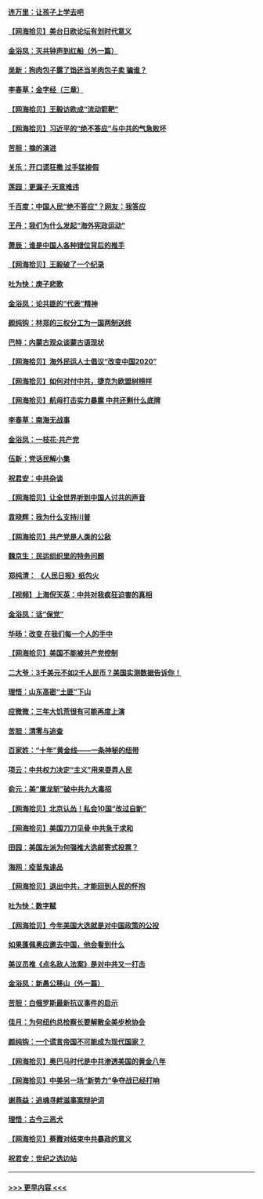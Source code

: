 #### [连万里：让孩子上学去吧](../pages/nsc993/n12385309.md?t=09071302) 
#### [【网海拾贝】美台日欧论坛有划时代意义](../pages/nsc993/n12385232.md?t=09071302) 
#### [金浴凤：灭共钟声到红船（外一篇）](../pages/nsc993/n12385154.md?t=09071302) 
#### [吴新：狗肉包子露了馅还当羊肉包子卖 骗谁？](../pages/nsc993/n12385133.md?t=09071302) 
#### [李春草：金字经（三章）](../pages/nsc993/n12383691.md?t=09071302) 
#### [【网海拾贝】王毅访欧成“流动箭靶”](../pages/nsc993/n12383338.md?t=09071302) 
#### [【网海拾贝】习近平的“绝不答应”与中共的气急败坏](../pages/nsc993/n12382819.md?t=09071302) 
#### [苦胆：摘的演进](../pages/nsc993/n12382619.md?t=09071302) 
#### [关乐：开口谎狂撒 过手猛掺假](../pages/nsc993/n12382604.md?t=09071302) 
#### [莲园：更漏子‧天意难违](../pages/nsc993/n12382598.md?t=09071302) 
#### [千百度：中国人民“绝不答应”？网友：我答应](../pages/nsc993/n12382024.md?t=09071302) 
#### [王丹：我们为什么发起“海外宪政运动”](../pages/nsc993/n12380286.md?t=09071302) 
#### [萧辰：谁是中国人各种错位背后的推手](../pages/nsc993/n12379800.md?t=09071302) 
#### [【网海拾贝】王毅破了一个纪录](../pages/nsc993/n12379251.md?t=09071302) 
#### [吐为快：庚子悲歌](../pages/nsc993/n12378821.md?t=09071302) 
#### [金浴凤：论共匪的“代表”精神](../pages/nsc993/n12377546.md?t=09071302) 
#### [颜纯钩：林郑的三权分工为一国两制送终](../pages/nsc993/n12377306.md?t=09071302) 
#### [巴特：内蒙古观众谈蒙古语现状](../pages/nsc993/n12376923.md?t=09071302) 
#### [【网海拾贝】海外民运人士倡议“改变中国2020”](../pages/nsc993/n12376682.md?t=09071302) 
#### [【网海拾贝】如何对付中共，捷克为欧盟树榜样](../pages/nsc993/n12374209.md?t=09071302) 
#### [【网海拾贝】航母打击实力暴露 中共还剩什么底牌](../pages/nsc993/n12371825.md?t=09071302) 
#### [李春草：南海无战事](../pages/nsc993/n12371159.md?t=09071302) 
#### [金浴凤：一枝花·共产党](../pages/nsc993/n12368757.md?t=09071302) 
#### [伍新：党话民解小集](../pages/nsc993/n12366907.md?t=09071302) 
#### [祝君安：中共杂谈](../pages/nsc993/n12366076.md?t=09071302) 
#### [【网海拾贝】让全世界听到中国人讨共的声音](../pages/nsc993/n12365569.md?t=09071302) 
#### [袁晓辉：我为什么支持川普](../pages/nsc993/n12362670.md?t=09071302) 
#### [【网海拾贝】共产党是人类的公敌](../pages/nsc993/n12363182.md?t=09071302) 
#### [魏京生：民运组织里的特务问题](../pages/nsc993/n12363010.md?t=09071302) 
#### [郑纯清： 《人民日报》纸包火](../pages/nsc993/n12362706.md?t=09071302) 
#### [【视频】上海倪天英：中共对我疯狂迫害的真相](../pages/nsc993/n12356341.md?t=09071302) 
#### [金浴凤：话“保党”](../pages/nsc993/n12361867.md?t=09071302) 
#### [华旸：改变 在我们每一个人的手中](../pages/nsc993/n12361774.md?t=09071302) 
#### [【网海拾贝】美国不能被共产党控制](../pages/nsc993/n12360271.md?t=09071302) 
#### [二大爷：3千美元不如2千人民币？美国实测数据告诉你！](../pages/nsc993/n12358563.md?t=09071302) 
#### [理悟：山东高密“土匪”下山](../pages/nsc993/n12358535.md?t=09071302) 
#### [应微微：三年大饥荒很有可能再度上演](../pages/nsc993/n12358523.md?t=09071302) 
#### [苦胆：清零与追查](../pages/nsc993/n12358501.md?t=09071302) 
#### [百家姓：“十年”黄金线——一条神秘的纽带](../pages/nsc993/n12358319.md?t=09071302) 
#### [项云：中共权力决定“主义”用来耍弄人民](../pages/nsc993/n12358172.md?t=09071302) 
#### [俞元：美“屠龙斩”破中共九大毒招](../pages/nsc993/n12357822.md?t=09071302) 
#### [【网海拾贝】北京认怂！私会10国“改过自新”](../pages/nsc993/n12357784.md?t=09071302) 
#### [【网海拾贝】美国刀刀见骨 中共急于求和](../pages/nsc993/n12355511.md?t=09071302) 
#### [田园：美国左派为何强推大选邮寄式投票？](../pages/nsc993/n12352963.md?t=09071302) 
#### [海网：疫苗鬼速品](../pages/nsc993/n12354438.md?t=09071302) 
#### [【网海拾贝】退出中共，才能回到人民的怀抱](../pages/nsc993/n12352634.md?t=09071302) 
#### [吐为快：数字赋](../pages/nsc993/n12352317.md?t=09071302) 
#### [【网海拾贝】今年美国大选就是对中国政策的公投](../pages/nsc993/n12350973.md?t=09071302) 
#### [如果蓬佩奥应邀去中国，他会看到什么](../pages/nsc993/n12350945.md?t=09071302) 
#### [美议员推《点名敌人法案》是对中共又一打击](../pages/nsc993/n12350765.md?t=09071302) 
#### [金浴凤：新愚公移山（外一篇）](../pages/nsc993/n12350253.md?t=09071302) 
#### [苦胆：白俄罗斯最新抗议事件的启示](../pages/nsc993/n12349989.md?t=09071302) 
#### [佳月：为何纽约总检察长要解散全美步枪协会](../pages/nsc993/n12349939.md?t=09071302) 
#### [颜纯钩：一个谎言帝国不可能成为现代国家？](../pages/nsc993/n12349898.md?t=09071302) 
#### [【网海拾贝】奥巴马时代是中共渗透美国的黄金八年](../pages/nsc993/n12349284.md?t=09071302) 
#### [【网海拾贝】中美另一场“新势力”争夺战已经打响](../pages/nsc993/n12346998.md?t=09071302) 
#### [谢燕益：追魂寻衅滋事案辩护词](../pages/nsc993/n12346892.md?t=09071302) 
#### [理悟：古今三恶犬](../pages/nsc993/n12345190.md?t=09071302) 
#### [【网海拾贝】蔡霞对结束中共暴政的意义](../pages/nsc993/n12344263.md?t=09071302) 
#### [祝君安：世纪之选边站](../pages/nsc993/n12342382.md?t=09071302) 

----
#### [ >>> 更早内容 <<< ](../indexes/nsc993-earlier.md)
